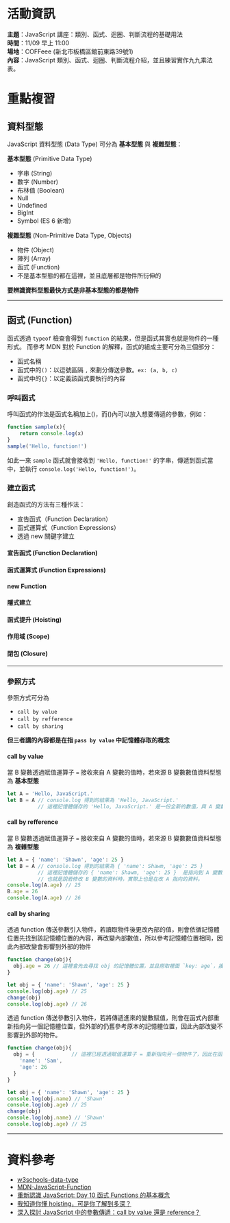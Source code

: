 # 活動資訊

**主題**：JavaScript 講座：類別、函式、迴圈、判斷流程的基礎用法 <br>
**時間**：11/09 早上 11:00 <br>
**場地**：COFFeee (新北市板橋區館前東路39號1) <br>
**內容**：JavaScript 類別、函式、迴圈、判斷流程介紹，並且練習實作九九乘法表。 <br>

# 重點複習
## 資料型態
JavaScript 資料型態 (Data Type) 可分為 **基本型態** 與 **複雜型態**：

**基本型態** (Primitive Data Type)
- 字串 (String)
- 數字 (Number)
- 布林值 (Boolean)
- Null
- Undefined
- BigInt
- Symbol (ES 6 新增)

**複雜型態** (Non-Primitive Data Type, Objects)
- 物件 (Object)
- 陣列 (Array)
- 函式 (Function)
- 不是基本型態的都在這裡，並且底層都是物件所衍伸的

**要辨識資料型態最快方式是非基本型態的都是物件**

---
## 函式 (Function)
函式透過 `typeof` 檢查會得到 `function` 的結果，但是函式其實也就是物件的一種形式。
而參考 MDN 對於 Function 的解釋，函式的組成主要可分為三個部分：
- 函式名稱
- 函式中的`()`：以逗號區隔 `,` 來劃分傳送參數。`ex: (a, b, c)`
- 函式中的`{}`：以定義該函式要執行的內容

### 呼叫函式
呼叫函式的作法是函式名稱加上()，而()內可以放入想要傳遞的參數，例如：
```js
function sample(x){
    return console.log(x)
}
sample('Hello, function!')
```
如此一來 `sample` 函式就會接收到 `'Hello, function!'` 的字串，傳遞到函式當中，並執行 `console.log('Hello, function!')`。

### 建立函式
創造函式的方法有三種作法：
- 宣告函式（Function Declaration）
- 函式運算式（Function Expressions）
- 透過 new 關鍵字建立

#### 宣告函式 (Function Declaration)
#### 函式運算式 (Function Expressions)
#### new Function

#### 隱式建立
#### 函式提升 (Hoisting)
#### 作用域 (Scope)
#### 閉包 (Closure)

---
### 參照方式
參照方式可分為
- `call by value`
- `call by refference`
- `call by sharing`

**但三者講的內容都是在指 `pass by value` 中記憶體存取的概念**

#### call by value
當 B 變數透過賦值運算子 `=` 接收來自 A 變數的值時，若來源 B 變數數值資料型態為 **基本型態**
```js
let A = 'Hello, JavaScript.'
let B = A // console.log 得到的結果為 'Hello, JavaScript.'
          // 這裡記憶體儲存的 'Hello, JavaScript.' 是一份全新的數值，與 A 變數的數值無關。
```

####  call by refference
當 B 變數透過賦值運算子 `=` 接收來自 A 變數的值時，若來源 B 變數數值資料型態為 **複雜型態**
```js
let A = { 'name': 'Shawn', 'age': 25 }
let B = A // console.log 得到的結果為 { 'name': Shawm, 'age': 25 } 
          // 這裡記憶體儲存的 { 'name': Shawm, 'age': 25 }  是指向到 A 變數容器指向的記憶體空間
          // 也就是說若修改 B 變數的資料時，實際上也是在改 A 指向的資料。
console.log(A.age) // 25
B.age = 26
console.log(A.age) // 26
```

#### call by sharing
透過 function 傳送參數引入物件，若讀取物件後更改內部的值，則會依循記憶體位置先找到該記憶體位置的內容，再改變內部數值，所以參考記憶體位置相同，因此內部改變會影響到外部的物件
```js
function change(obj){
  obj.age = 26 // 這裡會先去尋找 obj 的記憶體位置，並且撈取裡面 `key: age`，接著更改裡面的數值 `value`。
}

let obj = { 'name': 'Shawn', 'age': 25 }
console.log(obj.age) // 25
change(obj)
console.log(obj.age) // 26

```

透過 function 傳送參數引入物件，若將傳遞進來的變數賦值，則會在函式內部重新指向另一個記憶體位置，但外部的仍舊參考原本的記憶體位置，因此內部改變不影響到外部的物件。
```js
function change(obj){
  obj = {            // 這裡已經透過賦值運算子 = 重新指向另一個物件了，因此在函式內部的 obj 指向的已經是另一個位置
    'name': 'Sam', 
    'age': 26
  }
}

let obj = { 'name': 'Shawn', 'age': 25 }
console.log(obj.name) // 'Shawn'
console.log(obj.age) // 25
change(obj)
console.log(obj.name) // 'Shawn'
console.log(obj.age) // 25
```
---
# 資料參考
- [w3schools-data-type](https://www.w3schools.com/js/js_datatypes.asp)
- [MDN-JavaScript-Function](https://developer.mozilla.org/zh-TW/docs/Web/JavaScript/Guide/Functions)
- [重新認識 JavaScript: Day 10 函式 Functions 的基本概念](https://ithelp.ithome.com.tw/articles/10191549)
- [我知道你懂 hoisting，可是你了解到多深？](https://blog.techbridge.cc/2018/11/10/javascript-hoisting/)
- [深入探討 JavaScript 中的參數傳遞：call by value 還是 reference？](https://blog.techbridge.cc/2018/06/23/javascript-call-by-value-or-reference/)
